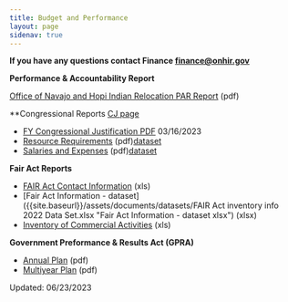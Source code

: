 ```yaml
---
title: Budget and Performance
layout: page
sidenav: true
---
```


**If you have any questions contact Finance [finance@onhir.gov](mailto:finance@onhir.gov?subject=Budget%20question%20from%20onhir.gov%20link)**

**Performance & Accountability Report**

[Office of Navajo and Hopi Indian Relocation PAR Report]({{site.baseurl}}/assets/documents/budget-and-performance/FY2021_PAR.pdf "PAR Report") (pdf)

**Congressional Reports  [CJ page]({{site.baseurl}}/cj)

*   [FY Congressional Justification PDF]({{site.baseurl}}/assets/documents/CJ/FY2024-Cong-Budget-Total.pdf "FY2024-Cong-Budget-Total") 03/16/2023
*   [Resource Requirements]({{site.baseurl}}/assets/documents/budget-and-performance/Congressional%20Resource%20Requirements.pdf "Resource Requirements pdf") (pdf)[dataset]({{site.baseurl}}/assets/documents/datasets/Congressional_Resource_Requirements.csv "Resources Requirements csv")
*   [Salaries and Expenses]({{site.baseurl}}/assets/documents/budget-and-performance/Congressional%20Salaries%20and%20Expenses.pdf "Salaries and Expenses pdf") (pdf)[dataset]({{site.baseurl}}/assets/documents/datasets/Cong_Salaries_and_Expenses.xlsx "Salaries and Expenses xlsx format")

**Fair Act Reports**

*   [FAIR Act Contact Information]({{site.baseurl}}/assets/documents/budget-and-performance/Fair%20Act%20contact%20info.xls "Fair Act contact info") (xls)
*   [Fair Act Information - dataset]({{site.baseurl}}/assets/documents/datasets/FAIR Act inventory info 2022 Data Set.xlsx "Fair Act Information - dataset xlsx") (xlsx)
*   [Inventory of Commercial Activities]({{site.baseurl}}/assets/documents/budget-and-performance/FAIR%20Act%20summary%20figures.xls "Inventjory of Commercial Activities") (xls)

**Government Preformance & Results Act (GPRA)**

*   [Annual Plan]({{site.baseurl}}/assets/documents/budget-and-performance/GPRA%20Annual%20Plan.pdf "Annual Plan") (pdf)
*   [Multiyear Plan]({{site.baseurl}}/assets/documents/budget-and-performance/GPRA%20Multiyear.pdf "Multiyear Plan") (pdf)

Updated: 06/23/2023
